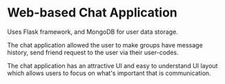 # Web-based Chat Application
Uses Flask framework, and MongoDB for user data storage.

The chat application allowed the user to make groups have message history, send friend request to the
user via their user-codes. 

The chat application has an attractive UI and easy to understand UI layout which allows users to focus on
 what's important that is communication. 
